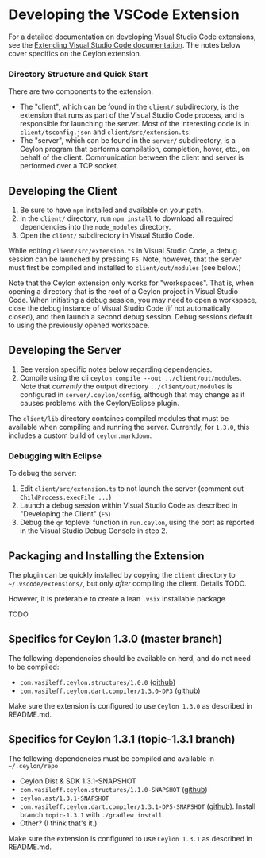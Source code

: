 # Developing the VSCode Extension

For a detailed documentation on developing Visual Studio Code extensions, see the
[Extending Visual Studio Code documentation](https://code.visualstudio.com/Docs/extensions/overview).
The notes below cover specifics on the Ceylon extension.

### Directory Structure and Quick Start

There are two components to the extension:

* The "client", which can be found in the `client/` subdirectory, is the extension that
runs as part of the Visual Studio Code process, and is responsible for launching the
server. Most of the interesting code is in `client/tsconfig.json` and
`client/src/extension.ts`.
* The "server", which can be found in the `server/` subdirectory, is a Ceylon program that
performs compilation, completion, hover, etc., on behalf of the client. Communication
between the client and server is performed over a TCP socket.

## Developing the Client

1. Be sure to have `npm` installed and available on your path.
2. In the `client/` directory, run `npm install` to download all required dependencies
into the `node_modules` directory.
3. Open the `client/` subdirectory in Visual Studio Code.

While editing `client/src/extension.ts` in Visual Studio Code, a debug session can be
launched by pressing `F5`. Note, however, that the server must first be compiled and
installed to `client/out/modules` (see below.)

Note that the Ceylon extension only works for "workspaces". That is, when opening a
directory that is the root of a Ceylon project in Visual Studio Code. When initiating
a debug session, you may need to open a workspace, close the debug instance
of Visual Studio Code (if not automatically closed), and then launch a second debug
session. Debug sessions default to using the previously opened workspace.

## Developing the Server

1. See version specific notes below regarding dependencies.
2. Compile using the cli `ceylon compile --out ../client/out/modules`. Note that
*currently* the output directory `../client/out/modules` is configured in
`server/.ceylon/config`, although that may change as it causes problems with the
Ceylon/Eclipse plugin.

The `client/lib` directory containes compiled modules that must be available when
compiling and running the server. Currently, for `1.3.0`, this includes a custom build of
`ceylon.markdown`.

### Debugging with Eclipse

To debug the server:

1. Edit `client/src/extension.ts` to not launch the server (comment out
`ChildProcess.execFile ...`)
2. Launch a debug session within Visual Studio Code as described in "Developing the
Client" (`F5`)
3. Debug the `qr` toplevel function in `run.ceylon`, using the port as reported in
the Visual Studio Debug Console in step 2.

## Packaging and Installing the Extension

The plugin can be quickly installed by copying the `client` directory to
`~/.vscode/extensions/`, but only *after* compiling the client. Details TODO. 

However, it is preferable to create a lean `.vsix` installable package

TODO

## Specifics for Ceylon 1.3.0 (master branch)

The following dependencies should be available on herd, and do not need to be compiled:

* `com.vasileff.ceylon.structures/1.0.0` ([github](https://github.com/jvasileff/ceylon-structures))
* `com.vasileff.ceylon.dart.compiler/1.3.0-DP3` ([github](https://github.com/jvasileff/ceylon-dart))

Make sure the extension is configured to use `Ceylon 1.3.0` as described in README.md.

## Specifics for Ceylon 1.3.1 (topic-1.3.1 branch)

The following dependencies must be compiled and available in `~/.ceylon/repo`

* Ceylon Dist & SDK 1.3.1-SNAPSHOT
* `com.vasileff.ceylon.structures/1.1.0-SNAPSHOT` ([github](https://github.com/jvasileff/ceylon-structures))
* `ceylon.ast/1.3.1-SNAPSHOT`
* `com.vasileff.ceylon.dart.compiler/1.3.1-DP5-SNAPSHOT` ([github](https://github.com/jvasileff/ceylon-dart)). 
Install branch `topic-1.3.1` with `./gradlew install`.
* Other? (I think that's it.)

Make sure the extension is configured to use `Ceylon 1.3.1` as described in README.md.
